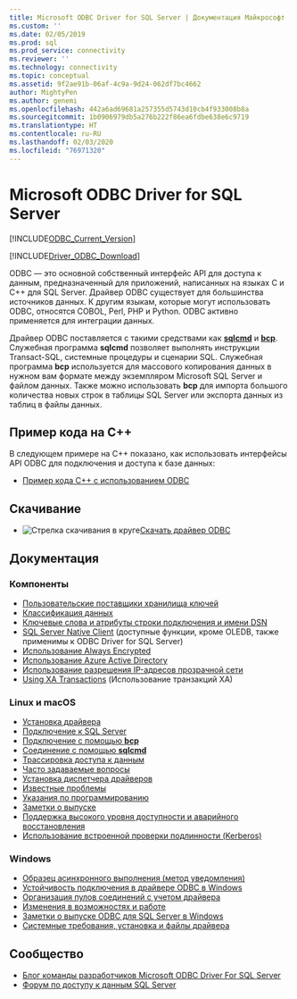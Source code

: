 ```yaml
---
title: Microsoft ODBC Driver for SQL Server | Документация Майкрософт
ms.custom: ''
ms.date: 02/05/2019
ms.prod: sql
ms.prod_service: connectivity
ms.reviewer: ''
ms.technology: connectivity
ms.topic: conceptual
ms.assetid: 9f2ae91b-06af-4c9a-9d24-062df7bc4662
author: MightyPen
ms.author: genemi
ms.openlocfilehash: 442a6ad69681a257355d5743d10cb4f933008b8a
ms.sourcegitcommit: 1b0906979db5a276b222f86ea6fdbe638e6c9719
ms.translationtype: HT
ms.contentlocale: ru-RU
ms.lasthandoff: 02/03/2020
ms.locfileid: "76971320"
---
```

# <a name="microsoft-odbc-driver-for-sql-server"></a>Microsoft ODBC Driver for SQL Server

[!INCLUDE[ODBC_Current_Version](../../includes/odbc-latest-release.md)]

[!INCLUDE[Driver_ODBC_Download](../../includes/driver_odbc_download.md)]

ODBC — это основной собственный интерфейс API для доступа к данным, предназначенный для приложений, написанных на языках C и C++ для SQL Server. Драйвер ODBC существует для большинства источников данных. К другим языкам, которые могут использовать ODBC, относятся COBOL, Perl, PHP и Python. ODBC активно применяется для интеграции данных.

Драйвер ODBC поставляется с такими средствами как [**sqlcmd**](../../tools/sqlcmd-utility.md) и [**bcp**](../../tools/bcp-utility.md). Служебная программа **sqlcmd** позволяет выполнять инструкции Transact-SQL, системные процедуры и сценарии SQL. Служебная программа **bcp** используется для массового копирования данных в нужном вам формате между экземпляром Microsoft SQL Server и файлом данных. Также можно использовать **bcp** для импорта большого количества новых строк в таблицы SQL Server или экспорта данных из таблиц в файлы данных.  

## <a name="code-example-in-c"></a>Пример кода на C++

В следующем примере на C++ показано, как использовать интерфейсы API ODBC для подключения и доступа к базе данных:

- [Пример кода C++ с использованием ODBC](../../odbc/reference/sample-odbc-program.md)

## <a name="download"></a>Скачивание

- ![Стрелка скачивания в круге](../../ssdt/media/download.png)[Скачать драйвер ODBC](download-odbc-driver-for-sql-server.md)

## <a name="documentation"></a>Документация

### <a name="features"></a>Компоненты

- [Пользовательские поставщики хранилища ключей](../../connect/odbc/custom-keystore-providers.md)
- [Классификация данных](../../connect/odbc/data-classification.md)
- [Ключевые слова и атрибуты строки подключения и имени DSN](dsn-connection-string-attribute.md)
- [SQL Server Native Client](../../relational-databases/native-client/features/sql-server-native-client-features.md) (доступные функции, кроме OLEDB, также применимы к ODBC Driver for SQL Server)
- [Использование Always Encrypted](../../connect/odbc/using-always-encrypted-with-the-odbc-driver.md)
- [Использование Azure Active Directory](../../connect/odbc/using-azure-active-directory.md)
- [Использование разрешения IP-адресов прозрачной сети](../../connect/odbc/using-transparent-network-ip-resolution.md)
- [Using XA Transactions](../../connect/odbc/use-xa-with-dtc.md) (Использование транзакций XA)

### <a name="linux-and-macos"></a>Linux и macOS

- [Установка драйвера](../../connect/odbc/linux-mac/installing-the-microsoft-odbc-driver-for-sql-server.md)
- [Подключение к SQL Server](../../connect/odbc/linux-mac/connection-string-keywords-and-data-source-names-dsns.md)
- [Подключение с помощью **bcp**](../../connect/odbc/linux-mac/connecting-with-bcp.md)
- [Соединение с помощью **sqlcmd**](../../connect/odbc/linux-mac/connecting-with-sqlcmd.md)
- [Трассировка доступа к данным](../../connect/odbc/linux-mac/data-access-tracing-with-the-odbc-driver-on-linux.md)
- [Часто задаваемые вопросы](../../connect/odbc/linux-mac/frequently-asked-questions-faq-for-odbc-linux.md)
- [Установка диспетчера драйверов](../../connect/odbc/linux-mac/installing-the-driver-manager.md)
- [Известные проблемы](../../connect/odbc/linux-mac/known-issues-in-this-version-of-the-driver.md)
- [Указания по программированию](../../connect/odbc/linux-mac/programming-guidelines.md)
- [Заметки о выпуске](../../connect/odbc/linux-mac/release-notes-odbc-sql-server-linux-mac.md)
- [Поддержка высокого уровня доступности и аварийного восстановления](../../connect/odbc/linux-mac/odbc-driver-on-linux-support-for-high-availability-disaster-recovery.md)
- [Использование встроенной проверки подлинности (Kerberos)](../../connect/odbc/linux-mac/using-integrated-authentication.md)

### <a name="windows"></a>Windows

- [Образец асинхронного выполнения (метод уведомления)](../../connect/odbc/windows/asynchronous-execution-notification-method-sample.md)
- [Устойчивость подключения в драйвере ODBC в Windows](../../connect/odbc/windows/connection-resiliency-in-the-windows-odbc-driver.md)
- [Организация пулов соединений с учетом драйвера](../../connect/odbc/windows/driver-aware-connection-pooling-in-the-odbc-driver-for-sql-server.md)
- [Изменения в возможностях и работе](../../connect/odbc/windows/features-of-the-microsoft-odbc-driver-for-sql-server-on-windows.md)
- [Заметки о выпуске ODBC для SQL Server в Windows](windows/release-notes-odbc-sql-server-windows.md)
- [Системные требования, установка и файлы драйвера](../../connect/odbc/windows/system-requirements-installation-and-driver-files.md)



## <a name="community"></a>Сообщество  
- [Блог команды разработчиков Microsoft ODBC Driver For SQL Server](https://blogs.msdn.com/sqlnativeclient/default.aspx)  
- [Форум по доступу к данным SQL Server](https://social.technet.microsoft.com/Forums/en/sqldataaccess/threads)  
